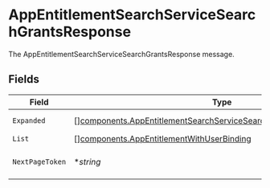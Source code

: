 # AppEntitlementSearchServiceSearchGrantsResponse

The AppEntitlementSearchServiceSearchGrantsResponse message.


## Fields

| Field                                                                                                                                                      | Type                                                                                                                                                       | Required                                                                                                                                                   | Description                                                                                                                                                |
| ---------------------------------------------------------------------------------------------------------------------------------------------------------- | ---------------------------------------------------------------------------------------------------------------------------------------------------------- | ---------------------------------------------------------------------------------------------------------------------------------------------------------- | ---------------------------------------------------------------------------------------------------------------------------------------------------------- |
| `Expanded`                                                                                                                                                 | [][components.AppEntitlementSearchServiceSearchGrantsResponseExpanded](../../models/components/appentitlementsearchservicesearchgrantsresponseexpanded.md) | :heavy_minus_sign:                                                                                                                                         | The expanded field.                                                                                                                                        |
| `List`                                                                                                                                                     | [][components.AppEntitlementWithUserBinding](../../models/components/appentitlementwithuserbinding.md)                                                     | :heavy_minus_sign:                                                                                                                                         | The list field.                                                                                                                                            |
| `NextPageToken`                                                                                                                                            | **string*                                                                                                                                                  | :heavy_minus_sign:                                                                                                                                         | The nextPageToken field.                                                                                                                                   |